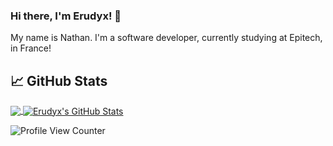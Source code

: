 ### Hi there, I'm Erudyx! 👋

My name is Nathan. I'm a software developer, currently studying at Epitech, in France!

## &#x1f4c8; GitHub Stats

<a href="https://github.com/Erudyx/Erudyx">
  <img align="center" src="https://github-readme-stats.vercel.app/api/top-langs/?username=Erudyx&hide=java,html&title_color=ffffff&text_color=c9cacc&icon_color=2bbc8a&bg_color=1d1f21" />
</a>
<a href="https://github.com/Erudyx/Erudyx">
  <img align="center" src="https://github-readme-stats.vercel.app/api?username=Erudyx&show_icons=true&line_height=27&count_private=true&title_color=ffffff&text_color=c9cacc&icon_color=2bbc8a&bg_color=1d1f21" alt="Erudyx's GitHub Stats" />
</a>


![Profile View Counter](https://komarev.com/ghpvc/?username=Erudyx)
